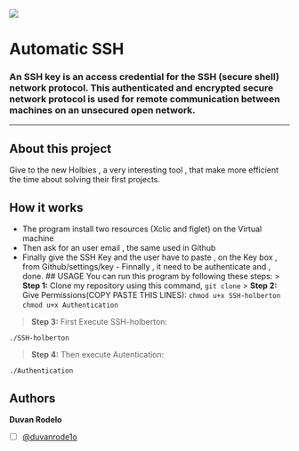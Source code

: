 ![](https://assets.website-files.com/6105315644a26f77912a1ada/610540e8b4cd6969794fe673_Holberton_School_logo-04-04.svg)

# Automatic SSH
<h3>An SSH key is an access credential for the SSH (secure shell) network protocol. This authenticated and encrypted secure network protocol is used for remote communication between machines on an unsecured open network.</h3>

****
## About this project
Give to the new Holbies , a very interesting tool , that make more efficient the time about solving their first projects.
## How it works
 - The program install two resources (Xclic and figlet) on the Virtual machine
  - Then ask for an user email , the same used in Github
   - Finally give the SSH Key and the user have to paste , on the Key box , from Github/settings/key
    - Finnally , it need to be authenticate and , done.
    ## USAGE
    You can run this program by following these steps:
    > **Step 1:** Clone my repository using this command,
    ````
    git clone
    ````
    > **Step 2:** Give Permissions(COPY PASTE THIS LINES):
    ````
    chmod u+x SSH-holberton
    ````
    ````
    chmod u+x Authentication
    ````

> **Step 3:** First Execute SSH-holberton:
````
./SSH-holberton
````
> **Step 4:** Then execute Autentication:
````
./Authentication
````
 <h2> Authors</h2>

**Duvan Rodelo**
 - [ ] [@duvanrode1o](https://twitter.com/duvanrode1o)
 

